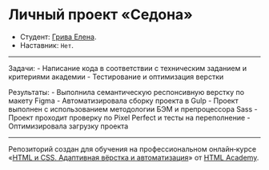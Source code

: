 # Личный проект «Седона»

- Студент: [Грива Елена](https://htmlacademy.ru/profile/id1941977).
- Наставник: `Нет`.

---

Задачи:
     -	Написание кода в соответствии с техническим заданием и критериями академии
     -	Тестирование и оптимизация верстки
 
Результаты:
     -  Выполнила семантическую респонсивную верстку по макету Figma
     -  Автоматизировала сборку проекта в Gulp
     -  Проект выполнен с использованием методологии БЭМ и препроцессора Sass
     -	Проект проходит проверку по Pixel Perfect и тесты на переполнение
     -  Оптимизировала загрузку проекта

---

Репозиторий создан для обучения на профессиональном онлайн‑курсе «[HTML и CSS. Адаптивная вёрстка и автоматизация](https://htmlacademy.ru/intensive/adaptive)» от [HTML Academy](https://htmlacademy.ru).
